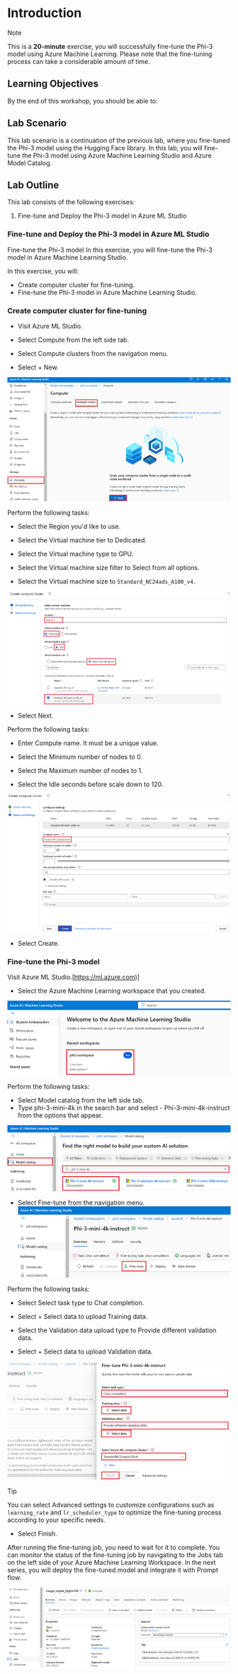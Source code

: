 # Introduction

> [!NOTE]
>This is a **20-minute** exercise, you will successfully fine-tune the Phi-3 model using Azure Machine Learning. Please note that the fine-tuning process can take a considerable amount of time.

## Learning Objectives

By the end of this workshop, you should be able to:

## Lab Scenario
This lab scenario is a continuation of the previous lab, where you fine-tuned the Phi-3 model using the Hugging Face library. In this lab, you will fine-tune the Phi-3 model using Azure Machine Learning Studio and Azure Model Catalog.

## Lab Outline
This lab consists of the following exercises:
1. Fine-tune and Deploy the Phi-3 model in Azure ML Studio


### Fine-tune and Deploy the Phi-3 model in Azure ML Studio
 

Fine-tune the Phi-3 model
In this exercise, you will fine-tune the Phi-3 model in Azure Machine Learning Studio.

In this exercise, you will:

- Create computer cluster for fine-tuning.
- Fine-tune the Phi-3 model in Azure Machine Learning Studio.

### Create computer cluster for fine-tuning

- Visit Azure ML Studio.

- Select Compute from the left side tab.

- Select Compute clusters from the navigation menu.

- Select + New.

![](/lab/Workshop%20Instructions/Lab4_Azure_Studio/images/06-01-select-compute.png) 

Perform the following tasks:

- Select the Region you'd like to use.

- Select the Virtual machine tier to Dedicated.

- Select the Virtual machine type to GPU.

- Select the Virtual machine size filter to Select from all options.

- Select the Virtual machine size to `Standard_NC24ads_A100_v4`.

![](/lab/Workshop%20Instructions/Lab4_Azure_Studio/images/06-02-create-cluster.png)
	
- Select Next.

Perform the following tasks:

- Enter Compute name. It must be a unique value.

- Select the Minimum number of nodes to 0.

- Select the Maximum number of nodes to 1.

- Select the Idle seconds before scale down to 120.

![](/lab/Workshop%20Instructions/Lab4_Azure_Studio/images/06-03-create-cluster.png)

- Select Create.

### Fine-tune the Phi-3 model

Visit Azure ML Studio.[https://ml.azure.com)]

- Select the Azure Machine Learning workspace that you created.

![](/lab/Workshop%20Instructions/Lab4_Azure_Studio/images/06-04-select-workspace.png)

Perform the following tasks:

- Select Model catalog from the left side tab.
- Type phi-3-mini-4k in the search bar and select - Phi-3-mini-4k-instruct from the options that appear.

![](/lab/Workshop%20Instructions/Lab4_Azure_Studio/images/06-05-type-phi-3-mini-4k.png)

- Select Fine-tune from the navigation menu.
![](/lab/Workshop%20Instructions/Lab4_Azure_Studio/images/06-06-select-fine-tune.png)

Perform the following tasks:

- Select Select task type to Chat completion.

- Select + Select data to upload Training data.

- Select the Validation data upload type to Provide different validation data.

- Select + Select data to upload Validation data.

![](/lab/Workshop%20Instructions/Lab4_Azure_Studio/images/06-07-fill-finetuning.png)

> [!TIP]
>You can select Advanced settings to customize configurations such as `learning_rate` and `lr_scheduler_type` to optimize the fine-tuning process according to your specific needs.

- Select Finish.

 After running the fine-tuning job, you need to wait for it to complete. You can monitor the status of the fine-tuning job by navigating to the Jobs tab on the left side of your Azure Machine Learning Workspace. In the next series, you will deploy the fine-tuned model and integrate it with Prompt flow.

![](/lab/Workshop%20Instructions/Lab4_Azure_Studio/images/06-08-output.png)